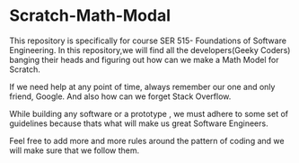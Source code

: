 # Scratch-Math-Modal
This repository is specifically for course SER 515- Foundations of Software Engineering. In this repository,we will find all the developers(Geeky Coders) banging their heads and figuring out how can we make a Math Model for Scratch. 

If we need help at any point of time, always remember our one and only friend, Google. And also how can we forget Stack Overflow. 

While building any software or a prototype , we must adhere to some set of guidelines because thats what will make us great Software Engineers.  

Feel free to add more and more rules around the pattern of coding and we will make sure that we follow them.
